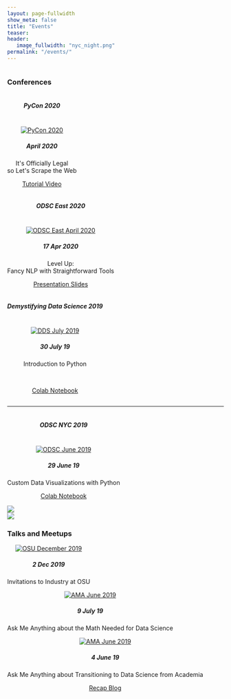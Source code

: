 ```yaml
---
layout: page-fullwidth
show_meta: false
title: "Events"
teaser: 
header:
   image_fullwidth: "nyc_night.png"
permalink: "/events/"
---
```


<!-- UPCOMING  

<div class="row">
    <div class="small-12 columns">
        <h3>Upcoming</h3><br>
    </div>
</div>

-->



<!-- CONFERENCES -->

<div class="row">
    <div class="small-12 columns">
        <h3>Conferences</h3><br>
    </div><!-- /.small-12.columns -->
</div>


<div class="row">
   <div class="large-4 columns">
      <center>
      <h5>PyCon 2020</h5>
      <br>
      <a href="https://us.pycon.org/2020/schedule/presentation/72/">
      <img src="{{ site.urlimg }}PyCon_Apr2020.png" alt="PyCon 2020"></a>
      <h5>April 2020</h5>
      <p>It's Officially Legal<br>so Let's Scrape the Web</p>
      <p><a href="https://www.youtube.com/watch?v=RUQWPJ1T6Zc">Tutorial Video</a></p>
      </center>
   </div>

  <div class="large-4 columns">
      <center>
      <h5>ODSC East 2020</h5>
      <br>
      <a href="https://odsc.com/speakers/level-up-fancy-nlp-with-straightforward-tools/">
      <img src="{{ site.urlimg }}ODSC_Apr2020.png" alt="ODSC East April 2020"></a>
      <h5>17 Apr 2020</h5>
      <p>Level Up:<br>Fancy NLP with Straightforward Tools</p>
      <p><a href="https://github.com/kimfetti/Conferences/blob/master/ODSC_East_2020/ODSC_East_2020_KFessel_Deck.pdf">Presentation Slides</a></p>
      </center>
  </div>
  <div class="large-4 columns">
      <center>
      <h5>Demystifying Data Science 2019</h5>
      <br>
      <a href="https://www.thisismetis.com/demystifying-data-science">
      <img src="{{ site.urlimg }}DDS_July2019.png" alt="DDS July 2019"></a>
      <h5>30 July 19</h5>
      <p>Introduction to Python</p><br>
      <p><a href="http://bit.ly/DDS19_Intro_to_Python">Colab Notebook</a></p>
      </center>
  </div>
</div> 

<hr>
 
<div class="row">
  <div class="large-4 columns">
      <center>
      <h5>ODSC NYC 2019</h5>
      <br>
      <a href="https://odsc.com/training/portfolio/custom-data-visualizations-with-python/"><img src="{{ site.urlimg }}ODSC_June2019.png" alt="ODSC June 2019"></a>
      <h5>29 June 19</h5>
      <p>Custom Data Visualizations with Python</p>
      <p><a href="http://bit.ly/odscNyc19_dataviz">Colab Notebook</a></p>
      </center>
  </div>
  
  <div class="large-4 columns">
      <img src="http://placehold.it/303x170/fdfdfd/fdfdfd&amp;text=text">
  </div>

  <div class="large-4 columns">
      <img src="http://placehold.it/303x170/fdfdfd/fdfdfd&amp;text=text">
  </div>
</div>



<!-- TALKS and MEETUPS -->

<div class="row">
    <div class="small-12 columns">
        <h3>Talks and Meetups</h3><br>
    </div><!-- /.small-12.columns -->
</div>

<div class="row">
  <div class="large-4 columns">
      <center>
      <a href="https://www.erdosinstitute.org/invitations-to-industry">
      <img src="{{ site.urlimg }}OSU_Dec2019.png" alt="OSU December 2019"></a>
      <h5>2 Dec 2019</h5>
      <p>Invitations to Industry at OSU</p>
      </center>
  </div>
  <div class="large-4 columns">
      <center>
      <a href="https://www.meetup.com/Metis-New-York-Data-Science/events/262135459/">
      <img src="{{ site.urlimg }}AMA_July2019.png" alt="AMA June 2019"></a>
      <h5>9 July 19</h5>
      <p>Ask Me Anything about the Math Needed for Data Science</p>
      </center>
  </div>
  <div class="large-4 columns">
      <center>
      <a href="https://www.meetup.com/Metis-New-York-Data-Science/events/261490888/"><img src="{{ site.urlimg }}AMA_June2019.png" alt="AMA June 2019"></a>
      <h5>4 June 19</h5>
      <p>Ask Me Anything about Transitioning to Data Science from Academia</p>
      <p><a href="https://www.thisismetis.com/blog/ama-recap-transition-academia-data-science-metis-senior-data-scientist-kimberly-fessel">Recap Blog</a></p>
      </center>
  </div>
</div>


<!--
<a class="radius button small" href="{{ site.url }}{{ site.baseurl }}/documentation/">Check out the documentation for all the tricks ›</a>
-->

 [1]: https://www.meetup.com/Metis-New-York-Data-Science/events/262135459/
 [2]: https://www.meetup.com/Metis-New-York-Data-Science/events/261490888/
 [3]: https://www.thisismetis.com/blog/ama-recap-transition-academia-data-science-metis-senior-data-scientist-kimberly-fessel